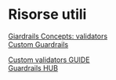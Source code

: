 # Risorse utili

[Giardrails Concepts: validators](https://www.guardrailsai.com/docs/hub/concepts/validators)   
[Custom Guardrails](https://www.guardrailsai.com/docs/how_to_guides/custom_validator)

[Custom validators GUIDE](https://www.guardrailsai.com/docs/how_to_guides/custom_validators)   
[Guardrails HUB](https://hub.guardrailsai.com/)   
